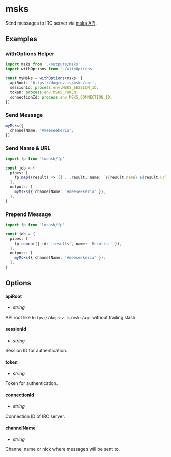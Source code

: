 # msks

Send messages to IRC server via [msks API](https://github.com/daGrevis/msks).

## Examples

### withOptions Helper

```ts
import msks from './outputs/msks'
import withOptions from './withOptions'

const myMsks = withOptions(msks, {
  apiRoot: 'https://dagrev.is/msks/api',
  sessionId: process.env.MSKS_SESSION_ID,
  token: process.env.MSKS_TOKEN,
  connectionId: process.env.MSKS_CONNECTION_ID,
})
```

### Send Message

```ts
myMsks({
  channelName: '#meeseekeria',
})
```

### Send Name & URL

```ts
import fp from 'lodash/fp'

const job = {
  pipes: [
    fp.map((result) => ({ ...result, name: `${result.name} ${result.url}` })),
  ],
  outputs: [
    myMsks({ channelName: '#meeseekeria' }),
  ],
}
```

### Prepend Message

```ts
import fp from 'lodash/fp'

const job = {
  pipes: [
    fp.concat({ id: 'results', name: 'Results:' }),
  ],
  outputs: [
    myMsks({ channelName: '#meeseekeria' }),
  ],
}
```

## Options

#### apiRoot
- _string_

API root like `https://dagrev.is/msks/api` without trailing slash.

#### sessionId
- _string_

Session ID for authentication.

#### token
- _string_

Token for authentication.

#### connectionId
- _string_

Connection ID of IRC server.

#### channelName
- _string_

Channel name or nick where messages will be sent to.
